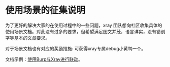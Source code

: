 # 使用场景的征集说明

为了更好的解决大家的在使用过程中的一些问题，xray 团队想向社区收集具体的使用场景文档。对此没有过多的要求，但希望满足图文并茂，语言详实，没有错别字等基本的文章要求。

对于场景文档也有对应的奖励措施: 可获得xray专属debug小黄鸭一个。

文档示例：[使用Burp与Xray进行联动](scenario/burp)。